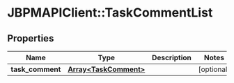# JBPMAPIClient::TaskCommentList

## Properties
Name | Type | Description | Notes
------------ | ------------- | ------------- | -------------
**task_comment** | [**Array&lt;TaskComment&gt;**](TaskComment.md) |  | [optional] 


